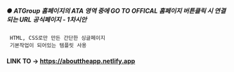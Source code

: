 ##### ● ATGroup 홈페이지의 ATA 영역 중에 GO TO OFFICAL 홈페이지 버튼클릭 시 연결되는 URL 공식페이지 - 1차시안  
```
 HTML, CSS로만 만든 간단한 싱글페이지 
 기본작업이 되어있는 템플릿 사용 
```
#### LINK TO -> https://abouttheapp.netlify.app

